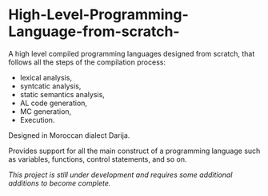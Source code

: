 # High-Level-Programming-Language-from-scratch-

A high level compiled programming languages designed from scratch, that follows all the steps of the compilation process:   
- lexical analysis,
- syntcatic analysis, 
- static semantics analysis, 
- AL code generation, 
- MC generation, 
- Execution.

Designed in Moroccan dialect Darija.  

Provides support for all the main construct of a programming language such as variables, functions, control statements, and so on.  

*This project is still under development and requires some additional additions to become complete.*  
